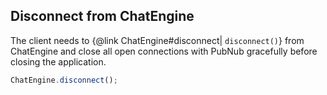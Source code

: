 ## Disconnect from ChatEngine

The client needs to {@link ChatEngine#disconnect| ```disconnect()```} from ChatEngine and close all open connections with PubNub gracefully before closing the application.

```js
ChatEngine.disconnect();
```
